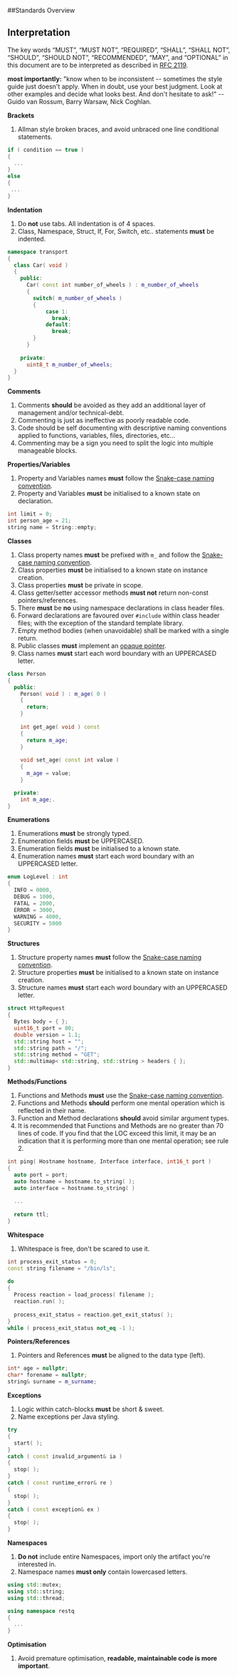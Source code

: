 ##Standards Overview

## Interpretation
The key words “MUST”, “MUST NOT”, “REQUIRED”, “SHALL”, “SHALL NOT”, “SHOULD”, “SHOULD NOT”, “RECOMMENDED”, “MAY”, and “OPTIONAL” in this document are to be interpreted as described in [RFC 2119](http://tools.ietf.org/pdf/rfc2119.pdf).

**most importantly:** "know when to be inconsistent -- sometimes the style guide just doesn't apply.  When in doubt, use your best judgment.  Look at other examples and decide what looks best.  And don't hesitate to ask!" -- Guido van Rossum, Barry Warsaw, Nick Coghlan.

**Brackets**

1. Allman style broken braces, and avoid unbraced one line conditional statements.
``` C++
if ( condition == true )
{
  ...
}
else
{
 ...
}
```

**Indentation**

1. Do **not** use tabs.  All indentation is of 4 spaces.
2. Class, Namespace, Struct, If, For, Switch, etc.. statements **must** be indented.
``` C++
namespace transport
{
  class Car( void )
  {
    public:
      Car( const int number_of_wheels ) : m_number_of_wheels
      {
        switch( m_number_of_wheels )
        {
            case 1:
              break;
            default:
              break;
        }
      }
        
    private:
      uint8_t m_number_of_wheels;
  }
}
```

**Comments**

1. Comments **should** be avoided as they add an additional layer of management and/or technical-debt.
2. Commenting is just as ineffective as poorly readable code.
3. Code should be self documenting with descriptive naming conventions applied to functions, variables, files, directories, etc... 
4. Commenting may be a sign you need to split the logic into multiple manageable blocks.

**Properties/Variables**

1. Property and Variables names **must** follow the [Snake-case naming convention](https://en.wikipedia.org/wiki/snake_case).
2. Property and Variables **must** be initialised to a known state on declaration.
``` C++
int limit = 0;
int person_age = 21;
string name = String::empty;
```

**Classes**

1. Class property names **must** be prefixed with `m_` and follow the [Snake-case naming convention](https://en.wikipedia.org/wiki/snake_case).
2. Class properties **must** be initialised to a known state on instance creation.
3. Class properties **must** be private in scope.
4. Class getter/setter accessor methods **must not** return non-const pointers/references.
5. There **must** be **no** using namespace declarations in class header files.
6. Forward declarations are favoured over ```#include``` within class header files; with the exception of the standard template library.
7. Empty method bodies (when unavoidable) shall be marked with a single return.
8. Public classes **must** implement an [opaque pointer](http://en.wikipedia.org/wiki/Opaque_pointer). 
9. Class names **must** start each word boundary with an UPPERCASED letter. 
``` C++
class Person
{
  public:
    Person( void ) : m_age( 0 )
    {
      return;
    }
        
    int get_age( void ) const
    {
      return m_age;
    }
      
    void set_age( const int value )
    {
      m_age = value;
    }

  private:
    int m_age;.
}
```

**Enumerations**

1. Enumerations **must** be strongly typed.
2. Enumeration fields **must** be UPPERCASED.
3. Enumeration fields **must** be initialised to a known state.
4. Enumeration names **must** start each word boundary with an UPPERCASED letter.
``` C++
enum LogLevel : int
{
  INFO = 0000,
  DEBUG = 1000,
  FATAL = 2000,
  ERROR = 3000,
  WARNING = 4000,
  SECURITY = 5000
}
```

**Structures**

1. Structure property names **must** follow the [Snake-case naming convention](https://en.wikipedia.org/wiki/snake_case).
2. Structure properties **must** be initialised to a known state on instance creation.
3. Structure names **must** start each word boundary with an UPPERCASED letter. 
``` C++
struct HttpRequest
{
  Bytes body = { };
  uint16_t port = 80;
  double version = 1.1;
  std::string host = "";
  std::string path = "/";
  std::string method = "GET";
  std::multimap< std::string, std::string > headers { };
}
```

**Methods/Functions**

1. Functions and Methods **must** use the [Snake-case naming convention](https://en.wikipedia.org/wiki/snake_case).
2. Functions and Methods **should** perform one mental operation which is reflected in their name.
3. Function and Method declarations **should** avoid similar argument types.
4. It is recommended that Functions and Methods are no greater than 70 lines of code. If you find that the LOC exceed this limit, it may be an indication that it is performing more than one mental operation; see rule 2. 

``` C++
int ping( Hostname hostname, Interface interface, int16_t port )
{
  auto port = port;
  auto hostname = hostname.to_string( );
  auto interface = hostname.to_string( )
    
  ...
    
  return ttl;
}
```

**Whitespace**

1. Whitespace is free, don't be scared to use it.
``` C++
int process_exit_status = 0;
const string filename = "/bin/ls";
  
do
{
  Process reaction = load_process( filename );
  reaction.run( );
    
  process_exit_status = reaction.get_exit_status( );
}
while ( process_exit_status not_eq -1 );
```

**Pointers/References**

1. Pointers and References **must** be aligned to the data type (left).
``` C++
int* age = nullptr;
char* forename = nullptr;
string& surname = m_surname;
```

**Exceptions**

1. Logic within catch-blocks **must** be short & sweet.
2. Name exceptions per Java styling.
``` C++
try
{
  start( );
}
catch ( const invalid_argument& ia )
{
  stop( );
}
catch ( const runtime_error& re )
{
  stop( );
}
catch ( const exception& ex )
{
  stop( );
}
```

**Namespaces**

1. **Do not** include entire Namespaces, import only the artifact you're interested in.
2. Namespace names **must only** contain lowercased letters.
``` C++
using std::mutex;
using std::string;
using std::thread;

using namespace restq
{
  ...
}
```

**Optimisation**

1. Avoid premature optimisation, **readable, maintainable code is more important**.
